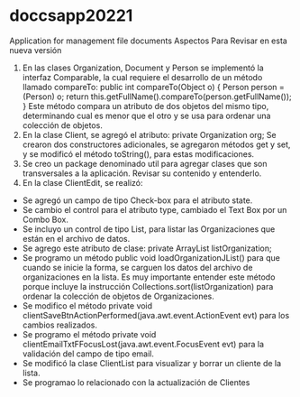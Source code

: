 # doccsapp20221
Application for management file documents
Aspectos Para Revisar en esta nueva versión
1.	En las clases Organization, Document y Person se implementó la interfaz Comparable, la cual requiere el desarrollo de un método llamado compareTo:
public int compareTo(Object o) {
        Person person = (Person) o;
        return this.getFullName().compareTo(person.getFullName());
    }
Este método compara un atributo de dos objetos del mismo tipo, determinando cual es menor que el otro y se usa para ordenar una colección de objetos.
2.	En la clase Client, se agregó el atributo:
private Organization org;
Se crearon dos constructores adicionales, se agregaron métodos get y set, y se modificó el método toString(), para estas modificaciones.
3.	Se creo un package denominado util para agregar clases que son transversales a la aplicación. Revisar su contenido y entenderlo.
4.	En la clase ClientEdit, se realizó:
-	Se agregó un campo de tipo Check-box para el atributo state.
-	Se cambio el control para el atributo type, cambiado el Text Box por un Combo Box.
-	Se incluyo un control de tipo List, para listar las Organizaciones que están en el archivo de datos.
-	Se agrego este atributo de clase:
private  ArrayList<Organization> listOrganization;
-	Se programo un método public void loadOrganizationJList() para que cuando se inicie la forma, se carguen los datos del archivo de organizaciones en la lista. Es muy importante entender este método porque incluye la instrucción Collections.sort(listOrganization) para ordenar la colección de objetos de Organizaciones.
-	Se modifico el método private void clientSaveBtnActionPerformed(java.awt.event.ActionEvent evt) para los cambios realizados.
-	Se programo el método private void clientEmailTxtFFocusLost(java.awt.event.FocusEvent evt) para la validación del campo de tipo email.
-	Se modificó la clase ClientList para visualizar y borrar un cliente de la lista.
-	Se programao lo relacionado con la actualización de Clientes
